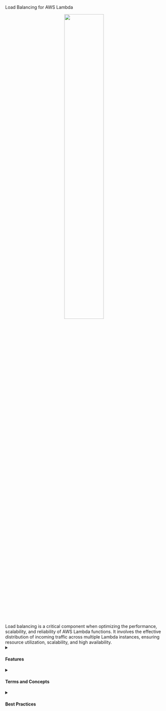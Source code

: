 Load Balancing for AWS Lambda

  <div align="center">
    <img src="https://coralogix.com/wp-content/uploads/2019/02/Load-balancer-icon.png" width="50%">
  </div>
  Load balancing is a critical component when optimizing the performance, scalability, and reliability of AWS Lambda functions. It involves the effective distribution of incoming traffic across multiple Lambda instances, ensuring resource utilization, scalability, and high availability.

  <details>
    <summary>
      <h4>Features</h4>
    </summary>
    <ul>
      <li><b>Distribution of Traffic:</b> Load balancing evenly distributes incoming requests among multiple Lambda instances, preventing overloading of any single function.</li>
      <li><b>Enhanced Scalability:</b> Load balancing facilitates horizontal scaling, allowing your serverless architecture to handle increased workloads seamlessly.</li>
      <li><b>High Availability:</b> By distributing functions across multiple availability zones, load balancing ensures continuous operation even in the face of failures.</li>
      <li><b>Cost Optimization:</b> Efficient load balancing can help optimize costs by ensuring resources are utilized effectively.</li>
    </ul>
  </details>

  <details>
    <summary>
      <h4>Terms and Concepts</h4>
    </summary>
    <ul>
      <li><b>Functions:</b> An AWS Lambda function is a unit of code that is executed in response to events.</li>
      <li><b>Events:</b> An event is an action that occurs in an AWS service, such as file upload in S3 or an API request from Amazon API Gateway, that can trigger the execution of a Lambda function.</li>
      <li><b>Runtime:</b> The runtime is the environment in which the code of the Lambda function is executed.</li>
      <li><b>Layers:</b> Layers allow you to include libraries, frameworks, and other dependency files in your Lambda function, while keeping the separation of your business logic code.</li>
      <li><b>Execution policy:</b> The execution policy controls the permissions that a Lambda function has to access other AWS resources.</li>
      <li><b>Alias:</b> An alias is a pointer to a specific version of a Lambda function.</li>
    </ul>
  </details>

  <details>
    <summary>
      <h4>Best Practices</h4>
    </summary>
    <ul>
      <li>Design Lambda functions to be small and perform specific tasks.</li>
      <li>Limit the execution time of functions to avoid unnecessary execution or failure due to time limits.</li>
      <li>Use environment variables to store sensitive information, such as API keys and passwords.</li>
      <li>Manage and monitor the logging of functions for troubleshooting and debugging.</li>
      <li>Use versioning and access control options to track and manage changes to Lambda functions.</li>
      <li>Configure access control policies to limit access to Lambda functions and the resources they use.</li>
      <li>Use monitoring resources, such as CloudWatch Metrics and CloudWatch Logs, to monitor and analyze the performance and efficiency of Lambda functions.</li>
      <li>Test and validate Lambda functions before deploying them to production.</li>
    </ul>
  </details>
